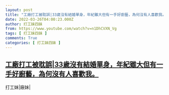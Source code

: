 ```yaml
---
layout: post
title: "工廠打工被耽誤|33歲沒有結婚單身，年紀雖大但有一手好廚藝，為何沒有人喜歡我。"
date: 2022-03-26T04:00:23.000Z
author: 打工妹四妹
from: https://www.youtube.com/watch?v=n1DhCVXN_Vg
tags: [ 打工妹四妹 ]
comments: True
categories: [ 打工妹四妹 ]
---
```

<!--1648267223000-->
[工廠打工被耽誤|33歲沒有結婚單身，年紀雖大但有一手好廚藝，為何沒有人喜歡我。](https://www.youtube.com/watch?v=n1DhCVXN_Vg)
------

<div>
打工妹|廠妹|
</div>
